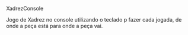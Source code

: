 XadrezConsole

Jogo de Xadrez no console utilizando o teclado p fazer cada jogada, de onde a peça está para onde a peça vai.
